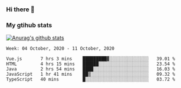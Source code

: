 ### Hi there 👋

### My gtihub stats

[![Anurag's github stats](https://github-readme-stats.vercel.app/api?username=gaozhidong)](https://github.com/gaozhidong/github-readme-stats)

<!--START_SECTION:waka-->
```text
Week: 04 October, 2020 - 11 October, 2020

Vue.js       7 hrs 3 mins    █████████▓░░░░░░░░░░░░░░░   39.01 % 
HTML         4 hrs 15 mins   ██████░░░░░░░░░░░░░░░░░░░   23.54 % 
Java         2 hrs 54 mins   ████░░░░░░░░░░░░░░░░░░░░░   16.03 % 
JavaScript   1 hr 41 mins    ██▒░░░░░░░░░░░░░░░░░░░░░░   09.32 % 
TypeScript   40 mins         █░░░░░░░░░░░░░░░░░░░░░░░░   03.72 % 
```
<!--END_SECTION:waka-->